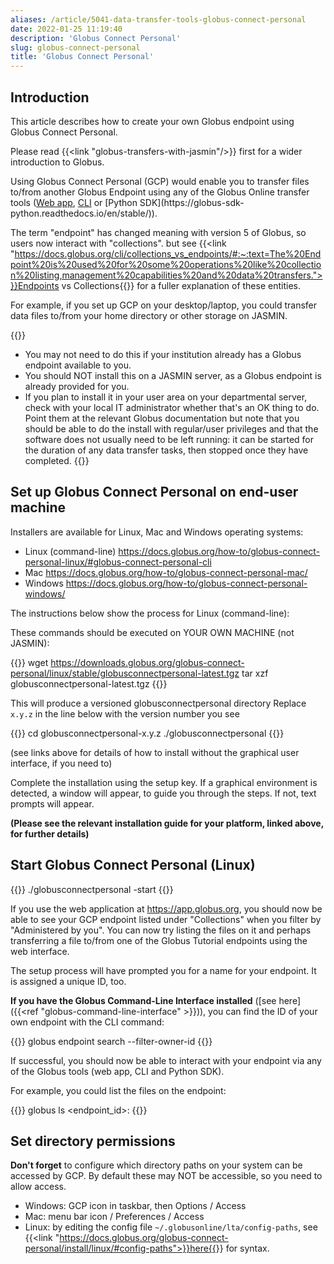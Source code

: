 ```yaml
---
aliases: /article/5041-data-transfer-tools-globus-connect-personal
date: 2022-01-25 11:19:40
description: 'Globus Connect Personal'
slug: globus-connect-personal
title: 'Globus Connect Personal'
---
```


## Introduction

This article describes how to create your own Globus endpoint using Globus Connect Personal.

Please read {{<link "globus-transfers-with-jasmin"/>}} first for a wider introduction to Globus.

Using Globus Connect Personal (GCP) would enable you to transfer files to/from another Globus Endpoint using
any of the Globus Online transfer tools ([Web app](https://app.globus.org),
[CLI](https://docs.globus.org/cli/) or [Python SDK](https://globus-sdk-
python.readthedocs.io/en/stable/)).

The term "endpoint" has changed meaning with version 5 of Globus, so users now interact with "collections". 
but see {{<link "https://docs.globus.org/cli/collections_vs_endpoints/#:~:text=The%20Endpoint%20is%20used%20for%20some%20operations%20like%20collection%20listing,management%20capabilities%20and%20data%20transfers.">}}Endpoints vs Collections{{</link>}} for a fuller explanation of these entities.


For example, if you set up GCP on your
desktop/laptop, you could transfer data files to/from your home directory or
other storage on JASMIN.

{{<alert type="info">}}

- You may not need to do this if your institution already has a Globus endpoint available to you.
- You should NOT install this on a JASMIN server, as a Globus endpoint is already provided for you.
- If you plan to install it in your user area on your departmental server, check with your local IT administrator whether that's an OK thing to do. Point them at the relevant Globus documentation but note that you should be able to do the install with regular/user privileges and that the software does not usually need to be left running: it can be started for the duration of any data transfer tasks, then stopped once they have completed.
{{</alert>}}

## Set up Globus Connect Personal on end-user machine

Installers are available for Linux, Mac and Windows operating systems:  

- Linux (command-line) <https://docs.globus.org/how-to/globus-connect-personal-linux/#globus-connect-personal-cli>
- Mac <https://docs.globus.org/how-to/globus-connect-personal-mac/>
- Windows <https://docs.globus.org/how-to/globus-connect-personal-windows/>

The instructions below show the process for Linux (command-line):

These commands should be executed on YOUR OWN MACHINE (not JASMIN):

{{<command>}}
wget https://downloads.globus.org/globus-connect-personal/linux/stable/globusconnectpersonal-latest.tgz
tar xzf globusconnectpersonal-latest.tgz
{{</command>}}

This will produce a versioned globusconnectpersonal directory
Replace `x.y.z` in the line below with the version number you see

{{<command>}}
cd globusconnectpersonal-x.y.z
./globusconnectpersonal
{{</command>}}

(see links above for details of how to install without the graphical user interface, if you need to)

Complete the installation using the setup key. If a graphical environment is
detected, a window will appear, to guide you through the steps. If not, text
prompts will appear.

**(Please see the relevant installation guide for your platform, linked above,
for further details)**

## Start Globus Connect Personal (Linux)

{{<command>}}
./globusconnectpersonal -start
{{</command>}}

If you use the web application at <https://app.globus.org>, you should now be
able to see your GCP endpoint listed under "Collections" when you filter by
"Administered by you". You can now try listing the files on it and
perhaps transferring a file to/from one of the Globus Tutorial endpoints using
the web interface.

The setup process will have prompted you for a name for your endpoint. It is
assigned a unique ID, too.

**If you have the Globus Command-Line Interface installed** ([see here]({{<ref "globus-command-line-interface" >}})), you can find
the ID of your own endpoint with the CLI command:

{{<command>}}
globus endpoint search <name> --filter-owner-id <your globus id>
{{</command>}}

If successful, you should now be able to interact with your endpoint via any
of the Globus tools (web app, CLI and Python SDK).

For example, you could list the files on the endpoint:

{{<command>}}
globus ls <endpoint_id>:<path>
{{</command>}}

## Set directory permissions

**Don't forget** to configure which directory paths on your system can be accessed by GCP. By default these may NOT be accessible, so you need to allow access.

- Windows: GCP icon in taskbar, then Options / Access
- Mac: menu bar icon / Preferences / Access
- Linux: by editing the config file `~/.globusonline/lta/config-paths`, see {{<link "https://docs.globus.org/globus-connect-personal/install/linux/#config-paths">}}here{{</link>}} for syntax.